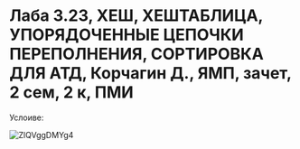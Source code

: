 # Лаба 3.23, ХЕШ, ХЕШТАБЛИЦА, УПОРЯДОЧЕННЫЕ ЦЕПОЧКИ ПЕРЕПОЛНЕНИЯ, СОРТИРОВКА ДЛЯ АТД, Корчагин Д., ЯМП, зачет, 2 сем, 2 к, ПМИ


Услоиве:  

![ZlQVggDMYg4](https://user-images.githubusercontent.com/72470327/176601493-5830687e-a8e3-4b3d-9f22-eb8107ba482e.jpg)
